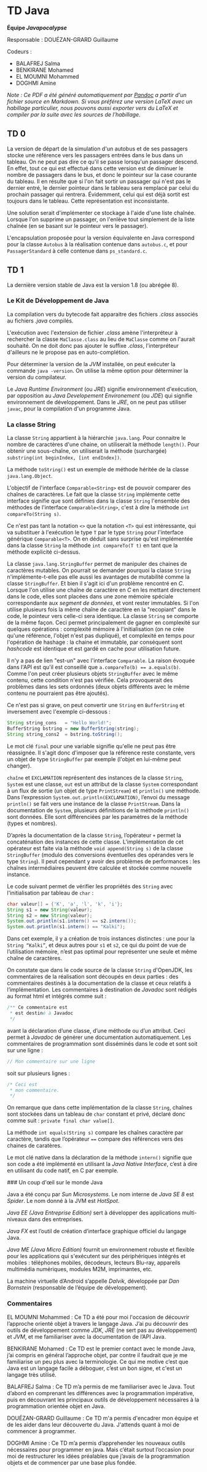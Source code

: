 TD Java
=======

**Équipe *Javapocalypse***

Responsable : DOUÉZAN-GRARD Guillaume

Codeurs :

- BALAFREJ Salma
- BENKIRANE Mohamed
- EL MOUMNI Mohammed
- DOGHMI Amine

_Note : Ce PDF a été généré automatiquement par [Pandoc](http://johnmacfarlane.net/pandoc/)
a partir d'un fichier source en Markdown. Si vous préférez une version LaTeX
avec un habillage particulier, nous pouvons aussi exporter vers du LaTeX et
compiler par la suite avec les sources de l'habillage._

TD 0
----

La version de départ de la simulation d'un autobus et de ses passagers stocke
une référence vers les passagers entrées dans le bus dans un tableau. On ne
peut pas dire ce qu'il se passe lorsqu'un passager descend. En effet, tout ce
qui est effectué dans cette version est de diminuer le nombre de passagers dans
le bus, et donc le pointeur sur la case courante du tableau. Il en résulte que
si l'on fait sortir un passager qui n'est pas le dernier entré, le dernier
pointeur dans le tableau sera remplacé par celui du prochain passager qui
rentrera.  Évidemment, celui qui est déjà sortit est toujours dans le tableau.
Cette représentation est inconsistante.

Une solution serait d'implémenter ce stockage à l'aide d'une liste chaînée.
Lorsque l'on supprime un passager, on l'enlève tout simplement de la liste
chaînée (en se basant sur le pointeur vers le passager).

L'encapsulation proposée pour la version équivalente en Java correspond pour la classe `Autobus` à la réalisation contenue
dans `autobus.c`, et pour `PassagerStandard` à celle contenue dans
`ps_standard.c`.

TD 1
----

La dernière version stable de Java est la version 1.8 (ou abrégée 8).

### Le Kit de Développement de Java

La compilation vers du bytecode fait apparaitre des fichiers _.class_ associés
au fichiers _.java_ compilés.

L'exécution avec l'extension de fichier _.class_ amène l'interpréteur à
rechercher la classe `MaClasse.class` au lieu de `MaClasse` comme on l'aurait
souhaité. On ne doit donc pas ajouter le suffixe _.class_, l'interpréteur
d'ailleurs ne le propose pas en auto-complétion.

Pour déterminer la version de la _JVM_ installée, on peut exécuter la commande
`java -version`. On utilise la même option pour déterminer la version du
compilateur.

Le _Java Runtime Environment_ (ou _JRE_) signifie environnement d'exécution, par
opposition au _Java Developement Environement_ (ou _JDE_) qui signifie environnement
de développement. Dans le _JRE_, on ne peut pas utiliser `javac`, pour la
compilation d'un programme Java.

### La classe String

La classe `String` appartient à la hiérarchie `java.lang`. Pour connaitre le
nombre de caractères d'une chaine, on utiliserait la méthode `length()`. Pour
obtenir une sous-chaîne, on utiliserait la méthode (surchargée) `substring(int
beginIndex, [int endIndex])`.

La méthode `toString()` est un exemple de méthode héritée de la classe `java.lang.Object`.

L'objectif de l'interface `Comparable<String>` est de pouvoir comparer des
chaînes de caractères. Le fait que la classe `String` implémente cette
interface signifie que sont définies dans la classe `String` l'ensemble des
méthodes de l'interface `Comparable<String>`, c'est à dire la méthode `int
compareTo(String s)`.

Ce n'est pas tant la notation `<>` que la notation `<T>` qui est intéressante,
qui va substituer à l'exécution le type `T` par le type `String` pour
l'interface générique `Comparable<T>`. On en déduit sans surprise qu'est
implémentée dans la classe `String` la méthode `int compareTo(T t)` en tant que
la méthode explicité ci-dessus.

La classe `java.lang.StringBuffer` permet de manipuler des chaines de caractères
mutables. On pourrait se demander pourquoi la classe `String`
n'implémente-t-elle pas elle aussi les avantages de mutabilité comme la classe
`StringBuffer`. Et bien il s'agit ici d'un problème rencontré en *C*. Lorsque
l'on utilise une chaîne de caractère en *C* en les mettant directement dans le
code, elles sont placées dans une zone mémoire spéciale correspondante aux
*segment de données*, et vont rester immutables. Si l'on utilise plusieurs fois
la même chaîne de caractère en la "recopiant" dans le code, le pointeur vers
celle-ci sera identique. La classe `String` se comporte de la même façon. Ceci
permet principalement de gagner en complexité sur quelques opérations :
complexité mémoire à l'initialisation (on ne crée qu'une référence, l'objet
n'est pas dupliqué), et complexité en temps pour l'opération de hashage : la
chaine et immutable, par conséquent sont *hashcode* est identique et est gardé
en cache pour utilisation future.

Il n'y a pas de lien "est-un" avec l'interface `Comparable`. La raison évoquée
dans l'API est qu'il est conseillé que `a.compareTo(b) == a.equals(b)`. Comme
l'on peut créer plusieurs objets `StringBuffer` avec le même contenu, cette
condition n'est pas vérifiée. Cela provoquerait des problèmes dans les sets
ordonnés (deux objets différents avec le même contenu ne pourraient pas être
ajoutés).

Ce n'est pas si grave, on peut convertir une `String` en `BufferString` et
inversement avec l'exemple ci-dessous :

```java
String string_cons   = "Hello World!";
BufferString bstring = new BufferString(string);
String string_cons2  = bstring.toString();
```

Le mot clé `final` pour une variable signifie qu'elle ne peut pas être
réassignée. Il s'agit donc d'imposer que la référence reste constante, vers un
objet de type `StringBuffer` par exemple (l'objet en lui-même peut changer).

`chaîne` et `EXCLAMATION` représentent des instances de la classe `String`, `System`
est une classe, `out` est un attribut de la classe `System` correspondant à un flux
de sortie (un objet de type `PrintStream`) et `println()` une méthode. Dans
l’expression `System.out.println(EXCLAMATION)`, l’envoi du message `println()` se
fait vers une instance de la classe `PrintStream`. Dans la documentation
de `System`, plusieurs définitions de la méthode `println()` sont données. Elle
sont différenciées par les paramètres de la méthode (types et nombres).

D’après la documentation de la classe `String`, l’opérateur `+` permet la
concaténation des instances de cette classe. L’implémentation de cet opérateur
est faite via la méthode `void append(String s)` de la classe `StringBuffer` (modulo des
conversions éventuelles des opérandes vers le type `String`). Il peut cependant
y avoir des problèmes de performances : les chaînes intermédiaires peuvent être
calculée et stockée comme nouvelle instance.

Le code suivant permet de vérifier les propriétés des `String` avec l'initialisation
par tableau de `char` :

``` java
char valeur[] = {'K', 'a', 'l', 'k', 'i'};
String s1 = new String(valeur);
String s2 = new String(valeur);
System.out.println(s1.intern() == s2.intern());
System.out.println(s1.intern() == "Kalki");
```

Dans cet exemple, il y a création de trois instances distinctes : une pour la `String “Kalki”`, et
deux autres pour `s1` et `s2`, ce qui du point de vue de l’utilisation mémoire,
n’est pas optimal pour représenter une seule et même chaîne de caractères.

On constate que dans le code source  de la classe `String` d'OpenJDK, les
commentaires de la réalisation sont découpés en deux parties : des
commentaires destinés à la documentation de la classe et ceux relatifs à
l’implémentation. Les commentaires à destination de _Javadoc_ sont rédigés au
format html et intégrés comme suit :

``` java
/** Ce commentaire est
 * est destiné à Javadoc
 */
```

avant la déclaration d’une classe, d’une méthode ou d’un attribut.
Ceci permet à _Javadoc_ de générer une
documentation automatiquement. Les commentaires de programmation sont
disséminés dans le code et sont soit sur une ligne :

``` java
// Mon commentaire sur une ligne
```

soit sur plusieurs lignes :

``` java
/* Ceci est
 * mon commentaire.
 */
```

On remarque que dans cette implémentation de la classe `String`, chaînes sont
stockées dans un tableau de `char` constant et privé, déclaré
donc comme suit : `private final char value[]`.

La méthode `int equals(String s)` compare les chaînes caractère par caractère, tandis que
l’opérateur `==` compare des références vers des chaines de caratères.

Le mot clé native dans la déclaration de la méthode `intern()` signifie que son
code a été implémenté en utilisant la _Java Native Interface_, c’est à dire en
utilisant du code natif, en C par exemple.

### Un coup d'œil sur le monde Java

Java a été conçu par _Sun Microsystems_. Le nom interne de _Java SE 8_ est
_Spider_.  Le nom donné à la JVM est _HotSpot_.

_Java EE (Java Entreprise Edition)_ sert à développer des applications
multi-niveaux dans des entreprises.

_Java FX_ est l’outil de création d’interface graphique officiel du langage
Java.

_Java ME (Java Micro Edition)_ fournit un environnement robuste et
flexible pour les applications qui s'exécutent sur des périphériques intégrés
et mobiles : téléphones mobiles, décodeurs, lecteurs Blu-ray, appareils
multimédia numériques, modules M2M, imprimantes, etc.

La machine virtuelle d’Android s’appelle _Dalvik_, développée par _Dan Bornstein_
(responsable de l’équipe de développement).

### Commentaires

EL MOUMNI Mohammed : Ce TD a été pour moi l'occasion de
découvrir l’approche orienté objet à travers le langage Java. J’ai pu découvrir
des outils de développement comme _JDK_, _JRE_ (ne sert pas au développement) et
_JVM_, et me familiariser avec la documentation de l’API Java.

BENKIRANE Mohamed :  Ce TD est le premier contact avec le monde Java, j’ai
compris en général l’approche objet, par contre il faudrait que je me
familiarise un peu plus avec la terminologie.  Ce qui me motive c’est que Java
est un langage facile a déboguer, c’est un bon signe, et c'est un langage très
utilisé.


BALAFREJ Salma : Ce TD m’a permis de me familiariser avec le Java. Tout d’abord
en comprenant les différences avec la programmation impérative, puis en
découvrant les principaux outils de développement nécessaires à la
programmation orientée objet en Java.

DOUÉZAN-GRARD Guillaume : Ce TD m'a permis d'encadrer mon équipe et de les aider
dans leur découverte du Java. J'attends quant à moi de commencer à programmer.

DOGHMI Amine : Ce TD m’a permis d’apprehender les nouveaux outils nécessaires
pour programmer en java. Mais c’était surtout l’occasion pour moi de
restructurer les idées préalables que j’avais de la programmation objets et de
commencer par une base plus fondée.
